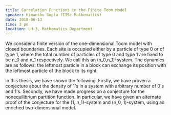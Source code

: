 ```yaml
---
title: Correlation Functions in the Finite Toom Model
speaker: Himanshu Gupta (IISc Mathematics)
date: 2018-06-13
time: 3 pm
location: LH-3, Mathematics Department
---
```


We consider a finite version of the one-dimensional Toom model with closed boundaries. Each site is occupied either by a particle of type 0 or of type 1, where the total number of particles of type 0 and type 1 are fixed to be n_0 and n_1 respectively. We call this an (n_0,n_1)-system. The dynamics are as follows: the leftmost particle in a block can exchange its position with the leftmost particle of the block to its right.

In this thesis, we have shown the following. Firstly, we have proven a conjecture about the density of 1's in a system with arbitrary number of 0's and 1's. Secondly, we have made progress on a conjecture for the nonequilibrium partition function. In
particular, we have given an alternate proof of the conjecture for the (1, n_1)-system and (n_0, 1)-system, using an enriched two-dimensional model.

